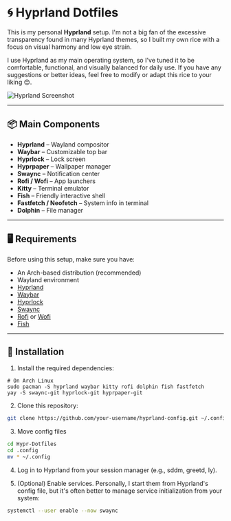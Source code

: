 # 🌀 Hyprland Dotfiles

This is my personal **Hyprland** setup. I'm not a big fan of the excessive transparency found in many Hyprland themes, so I built my own rice with a focus on visual harmony and low eye strain.

I use Hyprland as my main operating system, so I've tuned it to be comfortable, functional, and visually balanced for daily use. If you have any suggestions or better ideas, feel free to modify or adapt this rice to your liking 😊.

![Hyprland Screenshot](./screenshots/hyprland.png)

---

## 📦 Main Components

- **Hyprland** – Wayland compositor
- **Waybar** – Customizable top bar
- **Hyprlock** – Lock screen
- **Hyprpaper** – Wallpaper manager
- **Swaync** – Notification center
- **Rofi / Wofi** – App launchers
- **Kitty** – Terminal emulator
- **Fish** – Friendly interactive shell
- **Fastfetch / Neofetch** – System info in terminal
- **Dolphin** – File manager

---

## 🖥️ Requirements

Before using this setup, make sure you have:

- An Arch-based distribution (recommended)
- Wayland environment
- [Hyprland](https://github.com/hyprwm/Hyprland)
- [Waybar](https://github.com/Alexays/Waybar)
- [Hyprlock](https://github.com/hyprwm/hyprlock)
- [Swaync](https://github.com/ErikReider/SwayNotificationCenter)
- [Rofi](https://github.com/davatorium/rofi) or [Wofi](https://hg.sr.ht/~scoopta/wofi)
- [Fish](https://github.com/fish-shell/fish-shell)

---

## 🚀 Installation

1. Install the required dependencies:
```
# On Arch Linux
sudo pacman -S hyprland waybar kitty rofi dolphin fish fastfetch
yay -S swaync-git hyprlock-git hyprpaper-git
```
2. Clone this repository:
```bash
git clone https://github.com/your-username/hyprland-config.git ~/.config
```
3. Move config files

```bash
cd Hypr-Dotfiles
cd .config
mv * ~/.config
```

4. Log in to Hyprland from your session manager (e.g., sddm, greetd, ly).

5. (Optional) Enable services. Personally, I start them from Hyprland's config file, but it's often better to manage service initialization from your system:
``` bash
systemctl --user enable --now swaync
```